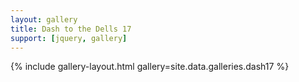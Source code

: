 ```yaml
---
layout: gallery
title: Dash to the Dells 17 
support: [jquery, gallery]
---
```


{% include gallery-layout.html gallery=site.data.galleries.dash17 %}

